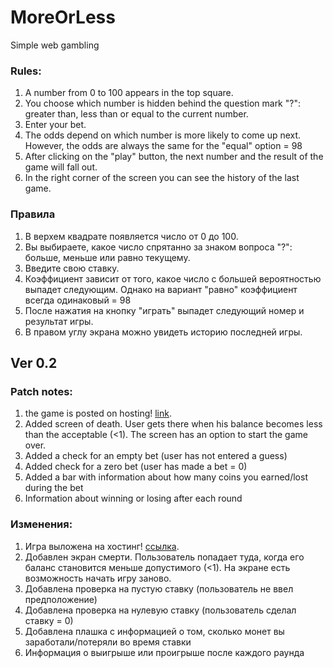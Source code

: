 # MoreOrLess
Simple web gambling

### Rules:
1. A number from 0 to 100 appears in the top square.
2. You choose which number is hidden behind the question mark "?": greater than, less than or equal to the current number.
3. Enter your bet.
4. The odds depend on which number is more likely to come up next. However, the odds are always the same for the "equal" option = 98
5. After clicking on the "play" button, the next number and the result of the game will fall out.
6. In the right corner of the screen you can see the history of the last game.

### Правила
1. В верхем квадрате появляется число от 0 до 100.
2. Вы выбираете, какое число спрятанно за знаком вопроса "?": больше, меньше или равно текущему.
3. Введите свою ставку.
4. Коэффициент зависит от того, какое число с большей вероятностью выпадет следующим. Однако на вариант "равно" коэффициент всегда одинаковый = 98
5. После нажатия на кнопку "играть" выпадет следующий номер и результат игры.
6. В правом углу экрана можно увидеть историю последней игры.

## Ver 0.2
### Patch notes:
1. the game is posted on hosting! [link](https://eleciii4estvo.github.io/MoreOrLess/).
2. Added screen of death. User gets there when his balance becomes less than the acceptable (<1). The screen has an option to start the game over.
3. Added a check for an empty bet (user has not entered a guess)
4. Added check for a zero bet (user has made a bet = 0)
5. Added a bar with information about how many coins you earned/lost during the bet
6. Information about winning or losing after each round

### Изменения:
1. Игра выложена на хостинг! [ссылка](https://eleciii4estvo.github.io/MoreOrLess/). 
2. Добавлен экран смерти. Пользователь попадает туда, когда его баланс становится меньше допустимого (<1). На экране есть возможность начать игру заново.
3. Добавлена проверка на пустую ставку (пользователь не ввел предположение)
4. Добавлена проверка на нулевую ставку (пользователь сделал ставку = 0)
5. Добавлена плашка с информацией о том, сколько монет вы заработали/потеряли во время ставки
6. Информация о выигрыше или проигрыше после каждого раунда


